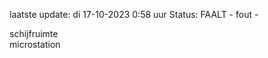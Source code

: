 laatste update: 
di 17-10-2023  0:58   uur 
Status: FAALT - fout - 
<div class="service R">schijfruimte</div><div class="service Y">microstation</div>